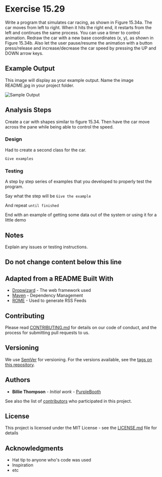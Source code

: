 # Exercise 15.29
Write a program that simulates car racing, as shown in Figure 15.34a. The car moves from left to right. When it hits the right end, it   restarts from the left and continues the same process. You can use a timer to control animation. Redraw the car with a new base coordinates (x, y), as shown in Figure 15.34b. Also let the user pause/resume the animation with a button press/release and increase/decrease the car speed by pressing the UP and DOWN arrow keys.

## Example Output
This image will display as your example output. Name the image README.jpg in your project folder.

![Sample Output](README.jpg)

## Analysis Steps
Create a car with shapes similar to figure 15.34. Then have the car move across the pane while being able to control the speed.

### Design
Had to create a second class for the car.

```Give examples```

### Testing
A step by step series of examples that you developed to properly test the 
program.

Say what the step will be
```Give the example```

And repeat
```until finished```

End with an example of getting some data out of the system or using it for 
a little demo

## Notes
Explain any issues or testing instructions.

## Do not change content below this line
## Adapted from a README Built With
*  [Dropwizard](http://www.dropwizard.io/1.0.2/docs/) - The web framework used
*  [Maven](https://maven.apache.org/) - Dependency Management
*  [ROME](https://rometools.github.io/rome/) - Used to generate RSS Feeds

## Contributing

Please read 
[CONTRIBUTING.md](https://gist.github.com/PurpleBooth/b24679402957c63ec426) for details on our code of conduct, and the process for submitting pull requests to us.

## Versioning

We use [SemVer](http://semver.org/) for versioning. For the versions available, see the [tags on this repository](https://github.com/your/project/tags).

## Authors

*  **Billie Thompson** - *Initial work* - 
	[PurpleBooth](https://github.com/PurpleBooth)

See also the list of [contributors](https://github.com/your/project/contributors) who participated in this project.

## License

This project is licensed under the MIT License - see the [LICENSE.md](LICENSE.md) file for details

## Acknowledgments

*  Hat tip to anyone who's code was used
*  Inspiration
*  etc
